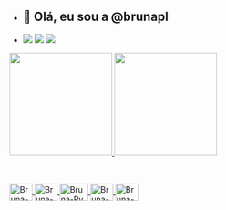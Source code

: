 - ## 👋 Olá, eu sou a @brunapl
- <div>
    <a href="https://instagram.com/_brunapl" target="_blank"><img src="https://img.shields.io/badge/Instagram-E4405F?style=for-the-badge&logo=instagram&logoColor=white" target="_blank"></a>
    <a href="https://linkedin.com/in/bruna-lima-0898a9221/" target="_blank"><img src="https://img.shields.io/badge/LinkedIn-0077B5?style=for-the-badge&logo=linkedin&logoColor=white"></a>
    <a href="mailto:bruninhapereira05@gmail.com"><img src="https://img.shields.io/badge/Gmail-D14836?style=for-the-badge&logo=gmail&logoColor=white"></a>
  </div>
  
<div>
  <a href="//github.com/brunapl">
  <img height="180em" src="https://github-readme-stats.vercel.app/api?username=brunapl&show_icons=true&theme=dracula&include_all_commits=true&count_private=true"/>
  <img height="180em" src="https://github-readme-stats.vercel.app/api/top-langs/?username=brunapl&layout=compact&langs_count=16&theme=dracula"/>
</div>

 ## 
 
<div style="display: inline_block"><br>
<img align="center" alt="Bruna-HTML" height="30" width="40" <img src="https://cdn.jsdelivr.net/gh/devicons/devicon@latest/icons/html5/html5-original.svg">
<img align="center" alt="Bruna-CSS" height="30" width="40" <img src="https://cdn.jsdelivr.net/gh/devicons/devicon@latest/icons/css3/css3-original.svg">
<img align="center" alt="Bruna-Py" height="30" width="50"  <img src="https://img.shields.io/badge/Python-3776AB?style=for-the-badge&logo=python&logoColor=white">
<img align="center" alt="Bruna-BS" height="30" width="40" <img src="https://cdn.jsdelivr.net/gh/devicons/devicon@latest/icons/bootstrap/bootstrap-original-wordmark.svg">
<img align="center" alt="Bruna-HTML" height="30" width="40" <img src="https://cdn.jsdelivr.net/gh/devicons/devicon@latest/icons/canva/canva-original.svg">         
</div>

